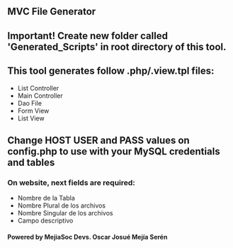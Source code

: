 ## MVC File Generator

## Important! Create new folder called 'Generated_Scripts' in root directory of this tool.  

## This tool generates follow .php/.view.tpl files:
* List Controller
* Main Controller
* Dao File
* Form View
* List View


## Change HOST USER and PASS values on config.php to use with your MySQL credentials and tables

### On website, next fields are required:
* Nombre de la Tabla
* Nombre Plural de los archivos
* Nombre Singular de los archivos
* Campo descriptivo

#### Powered by MejiaSoc Devs. Oscar Josué Mejía Serén